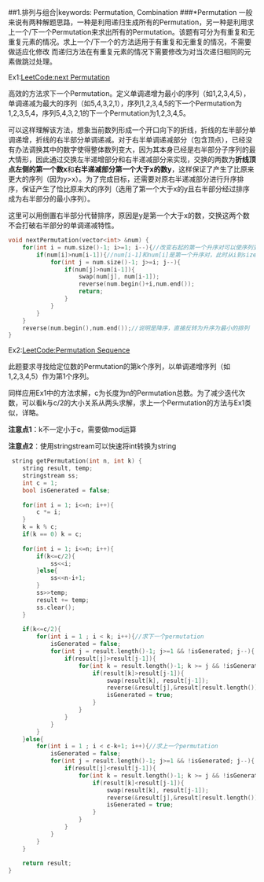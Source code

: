 ##1.排列与组合|keywords: Permutation, Combination
###*Permutation
一般来说有两种解题思路，一种是利用递归生成所有的Permutation，另一种是利用求上一个/下一个Permutation来求出所有的Permutation。该题有可分为有重复和无重复元素的情况。求上一个/下一个的方法适用于有重复和无重复的情况，不需要做适应化修改
而递归方法在有重复元素的情况下需要修改为对当次递归相同的元素做跳过处理。

Ex1:[LeetCode:next Permutation](http://oj.leetcode.com/problems/next-permutation/)

高效的方法求下一个Permutation。定义单调递增为最小的序列（如1,2,3,4,5），单调递减为最大的序列（如5,4,3,2,1），序列1,2,3,4,5的下一个Permutation为1,2,3,5,4，序列5,4,3,2,1的下一个Permutation为1,2,3,4,5。

可以这样理解该方法，想象当前数列形成一个开口向下的折线，折线的左半部分单调递增，折线的右半部分单调递减。对于右半单调递减部分（包含顶点），已经没有办法调换其中的数字使得整体数列变大，因为其本身已经是右半部分子序列的最大情形，因此通过交换左半递增部分和右半递减部分来实现，交换的两数为**折线顶点左侧的第一个数x**和**右半递减部分第一个大于x的数y**，这样保证了产生了比原来更大的序列（因为y>x）。为了完成目标，还需要对原右半递减部分进行升序排序，保证产生了恰比原来大的序列（选用了第一个大于x的y且右半部分经过排序成为右半部分的最小序列）。

这里可以用倒置右半部分代替排序，原因是y是第一个大于x的数，交换这两个数不会打破右半部分的单调递减特性。
```cpp
void nextPermutation(vector<int> &num) {
    for(int i = num.size()-1; i>=1; i--){//改变右起的第一个升序对可以使序列变大
        if(num[i]>num[i-1]){//num[i-1]和num[i]是第一个升序对，此时从i到size()-1是降序
            for(int j = num.size()-1; j>=i; j--){
                if(num[j]>num[i-1]){
                    swap(num[j], num[i-1]);
                    reverse(num.begin()+i,num.end());
                    return;
                }
            }
        }
    }
    reverse(num.begin(),num.end());//说明是降序，直接反转为升序为最小的排列
}
``` 
Ex2:[LeetCode:Permutation Sequence](http://oj.leetcode.com/problems/permutation-sequence/)

此题要求寻找给定位数的Permutation的第k个序列，以单调递增序列（如1,2,3,4,5）作为第1个序列。

同样应用Ex1中的方法求解，c为长度为n的Permutation总数。为了减少迭代次数，可以看k与c/2的大小关系从两头求解，求上一个Permutation的方法与Ex1类似，详略。

**注意点1**：k不一定小于c，需要做mod运算

**注意点2**：使用stringstream可以快速将int转换为string
```cpp
 string getPermutation(int n, int k) {
    string result, temp;
    stringstream ss;
    int c = 1;
    bool isGenerated = false;
       
    for(int i = 1; i<=n; i++){
        c *= i;
    }
    k = k % c;
    if(k == 0) k = c;
       
    for(int i = 1; i<=n; i++){
        if(k<=c/2){
            ss<<i;
        }else{
            ss<<n-i+1;
        }
        ss>>temp;
        result += temp;
        ss.clear();
    }
       
    if(k<=c/2){
        for(int i = 1 ; i < k; i++){//求下一个permutation
            isGenerated = false;
            for(int j = result.length()-1; j>=1 && !isGenerated; j--){
                if(result[j]>result[j-1]){
                    for(int k = result.length()-1; k >= j && !isGenerated; k--){
                        if(result[k]>result[j-1]){
                            swap(result[k], result[j-1]);
                            reverse(&result[j],&result[result.length()]);
                            isGenerated = true;
                        }
                    }
                }
            }
        }
    }else{
        for(int i = 1 ; i < c-k+1; i++){//求上一个permutation
            isGenerated = false;
            for(int j = result.length()-1; j>=1 && !isGenerated; j--){
                if(result[j]<result[j-1]){
                    for(int k = result.length()-1; k >= j && !isGenerated; k--){
                        if(result[k]<result[j-1]){
                            swap(result[k], result[j-1]);
                            reverse(&result[j],&result[result.length()]);
                            isGenerated = true;
                        }
                    }
                }
            }
        }
    }
       
    return result;
}
```
